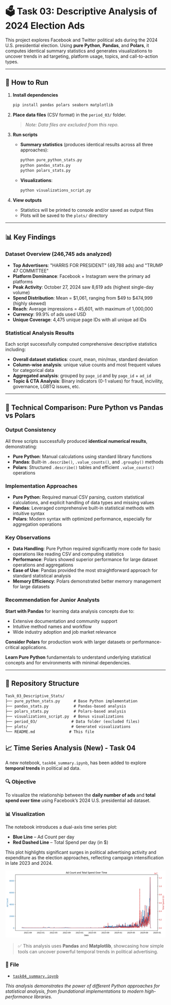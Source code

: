 # 🗳️ Task 03: Descriptive Analysis of 2024 Election Ads

This project explores Facebook and Twitter political ads during the 2024 U.S. presidential election. Using **pure Python**, **Pandas**, and **Polars**, it computes identical summary statistics and generates visualizations to uncover trends in ad targeting, platform usage, topics, and call-to-action types.

---

## 🚀 How to Run

1. **Install dependencies**
   ```bash
   pip install pandas polars seaborn matplotlib
   ```

2. **Place data files** (CSV format) in the `period_03/` folder.
   > *Note: Data files are excluded from this repo.*

3. **Run scripts**
   * **Summary statistics** (produces identical results across all three approaches):
     ```bash
     python pure_python_stats.py
     python pandas_stats.py
     python polars_stats.py
     ```
   * **Visualizations**:
     ```bash
     python visualizations_script.py
     ```

4. **View outputs**
   * Statistics will be printed to console and/or saved as output files
   * Plots will be saved to the `plots/` directory

---

## 📊 Key Findings

### **Dataset Overview (246,745 ads analyzed)**
* **Top Advertisers**: "HARRIS FOR PRESIDENT" (49,788 ads) and "TRUMP 47 COMMITTEE"
* **Platform Dominance**: Facebook + Instagram were the primary ad platforms
* **Peak Activity**: October 27, 2024 saw 8,619 ads (highest single-day volume)
* **Spend Distribution**: Mean = $1,061, ranging from $49 to $474,999 (highly skewed)
* **Reach**: Average impressions = 45,601, with maximum of 1,000,000
* **Currency**: 99.9% of ads used USD
* **Unique Coverage**: 4,475 unique page IDs with all unique ad IDs

### **Statistical Analysis Results**
Each script successfully computed comprehensive descriptive statistics including:
- **Overall dataset statistics**: count, mean, min/max, standard deviation
- **Column-wise analysis**: unique value counts and most frequent values for categorical data
- **Aggregated analysis**: grouped by `page_id` and by `page_id` + `ad_id`
- **Topic & CTA Analysis**: Binary indicators (0-1 values) for fraud, incivility, governance, LGBTQ issues, etc.

---

## 🔬 Technical Comparison: Pure Python vs Pandas vs Polars

### **Output Consistency**
All three scripts successfully produced **identical numerical results**, demonstrating:
- **Pure Python**: Manual calculations using standard library functions
- **Pandas**: Built-in `.describe()`, `.value_counts()`, and `.groupby()` methods  
- **Polars**: Structured `.describe()` tables and efficient `.value_counts()` operations

### **Implementation Approaches**
- **Pure Python**: Required manual CSV parsing, custom statistical calculations, and explicit handling of data types and missing values
- **Pandas**: Leveraged comprehensive built-in statistical methods with intuitive syntax
- **Polars**: Modern syntax with optimized performance, especially for aggregation operations

### **Key Observations**
- **Data Handling**: Pure Python required significantly more code for basic operations like reading CSV and computing statistics
- **Performance**: Polars showed superior performance for large dataset operations and aggregations
- **Ease of Use**: Pandas provided the most straightforward approach for standard statistical analysis
- **Memory Efficiency**: Polars demonstrated better memory management for large datasets

### **Recommendation for Junior Analysts**
**Start with Pandas** for learning data analysis concepts due to:
- Extensive documentation and community support
- Intuitive method names and workflow  
- Wide industry adoption and job market relevance

**Consider Polars** for production work with larger datasets or performance-critical applications.

**Learn Pure Python** fundamentals to understand underlying statistical concepts and for environments with minimal dependencies.

---


## 📁 Repository Structure

```
Task_03_Descriptive_Stats/
├── pure_python_stats.py      # Base Python implementation
├── pandas_stats.py           # Pandas-based analysis  
├── polars_stats.py           # Polars-based analysis
├── visualizations_script.py  # Bonus visualizations
├── period_03/               # Data folder (excluded files)
├── plots/                   # Generated visualizations
└── README.md               # This file
```

## 📈 Time Series Analysis (New) - Task 04

A new notebook, `task04_summary.ipynb`, has been added to explore **temporal trends** in political ad data.

### 🔍 Objective
To visualize the relationship between the **daily number of ads** and **total spend over time** using Facebook’s 2024 U.S. presidential ad dataset.

### 📊 Visualization
The notebook introduces a dual-axis time series plot:
- **Blue Line** – Ad Count per day  
- **Red Dashed Line** – Total Spend per day (in $)

This plot highlights significant surges in political advertising activity and expenditure as the election approaches, reflecting campaign intensification in late 2023 and 2024.

<p align="center">
  <img src="plots/ad count and total spend over time.png" alt="Ad Count and Spend Over Time" width="700"/>
</p>

> ✅ This analysis uses **Pandas** and **Matplotlib**, showcasing how simple tools can uncover powerful temporal trends in political advertising.

### 📁 File
- [`task04_summary.ipynb`](task04_summary.ipynb)




*This analysis demonstrates the power of different Python approaches for statistical analysis, from foundational implementations to modern high-performance libraries.*
